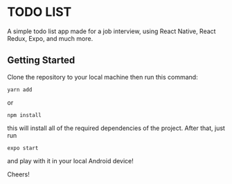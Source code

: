 # TODO LIST

A simple todo list app made for a job interview, using React Native, React Redux, Expo, and much more.

## Getting Started

Clone the repository to your local machine then run this command:

```
yarn add
```

or

```
npm install
```

this will install all of the required dependencies of the project. After that, just run

```
expo start
```

and play with it in your local Android device! 

Cheers!

